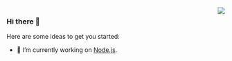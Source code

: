 <img align="right" src="https://github-readme-stats.vercel.app/api?username=waelsy123&&show_icons=true&theme=github" />

### Hi there 👋

Here are some ideas to get you started:

- 🔭 I’m currently working on [Node.js](https://github.com/node/node.js).
